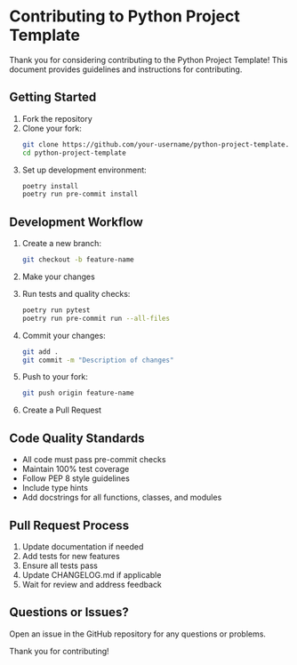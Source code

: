 # Contributing to Python Project Template

Thank you for considering contributing to the Python Project Template! This document provides guidelines and instructions for contributing.

## Getting Started

1. Fork the repository
2. Clone your fork:
   ```bash
   git clone https://github.com/your-username/python-project-template.git
   cd python-project-template
   ```
3. Set up development environment:
   ```bash
   poetry install
   poetry run pre-commit install
   ```

## Development Workflow

1. Create a new branch:

   ```bash
   git checkout -b feature-name
   ```

2. Make your changes

3. Run tests and quality checks:

   ```bash
   poetry run pytest
   poetry run pre-commit run --all-files
   ```

4. Commit your changes:

   ```bash
   git add .
   git commit -m "Description of changes"
   ```

5. Push to your fork:

   ```bash
   git push origin feature-name
   ```

6. Create a Pull Request

## Code Quality Standards

- All code must pass pre-commit checks
- Maintain 100% test coverage
- Follow PEP 8 style guidelines
- Include type hints
- Add docstrings for all functions, classes, and modules

## Pull Request Process

1. Update documentation if needed
2. Add tests for new features
3. Ensure all tests pass
4. Update CHANGELOG.md if applicable
5. Wait for review and address feedback

## Questions or Issues?

Open an issue in the GitHub repository for any questions or problems.

Thank you for contributing!
